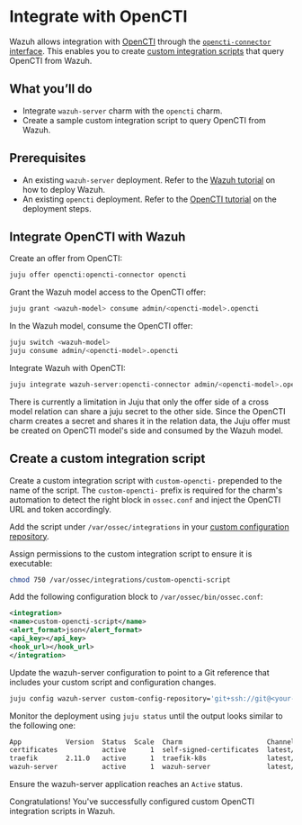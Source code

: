 # Integrate with OpenCTI

Wazuh allows integration with [OpenCTI](https://charmhub.io/opencti) through the [`opencti-connector` interface](https://charmhub.io/opencti/integrations#opencti-connector). This enables you to create [custom integration scripts](https://documentation.wazuh.com/current/user-manual/manager/integration-with-external-apis.html#custom-integration) that query OpenCTI from Wazuh. 

## What you’ll do

- Integrate `wazuh-server` charm with the `opencti` charm.
- Create a sample custom integration script to query OpenCTI from Wazuh.

## Prerequisites

- An existing `wazuh-server` deployment. Refer to the [Wazuh tutorial](https://charmhub.io/wazuh-server/docs/tutorial-getting-started) on how to deploy Wazuh.
- An existing `opencti` deployment. Refer to the [OpenCTI tutorial](https://charmhub.io/opencti/docs/tutorial-getting-started) on the deployment steps.

## Integrate OpenCTI with Wazuh

Create an offer from OpenCTI:

```bash
juju offer opencti:opencti-connector opencti
```

Grant the Wazuh model access to the OpenCTI offer:

```bash
juju grant <wazuh-model> consume admin/<opencti-model>.opencti
```

In the Wazuh model, consume the OpenCTI offer:
```bash
juju switch <wazuh-model>
juju consume admin/<opencti-model>.opencti
```

Integrate Wazuh with OpenCTI:
```bash
juju integrate wazuh-server:opencti-connector admin/<opencti-model>.opencti
```

<note>
There is currently a limitation in Juju that only the offer side of a cross model relation can 
share a juju secret to the other side. Since the OpenCTI charm creates a secret and shares it 
in the relation data, the Juju offer must be created on OpenCTI model's side and consumed by
the Wazuh model.
</note>

## Create a custom integration script

Create a custom integration script with `custom-opencti-` prepended to the name of the script. The 
`custom-opencti-` prefix is required for the charm's automation to detect the right <integration> 
block in `ossec.conf` and inject the OpenCTI URL and token accordingly.

Add the script under `/var/ossec/integrations` in your [custom configuration repository](https://charmhub.io/wazuh-server/docs/how-to-configure). 

Assign permissions to the custom integration script to ensure it is executable:
```bash
chmod 750 /var/ossec/integrations/custom-opencti-script
```

Add the following configuration block to `/var/ossec/bin/ossec.conf`:

```xml
<integration>
<name>custom-opencti-script</name>
<alert_format>json</alert_format>
<api_key></api_key>
<hook_url></hook_url>
</integration>
```

Update the wazuh-server configuration to point to a Git reference that includes 
your custom script and configuration changes.
```bash
juju config wazuh-server custom-config-repository='git+ssh://git@<your-repo-url>@<new-reference>'
```

Monitor the deployment using `juju status` until the output looks similar to the following one:
```bash
App           Version  Status  Scale  Charm                     Channel        Rev  Address        Exposed  Message
certificates           active      1  self-signed-certificates  latest/stable  155  10.87.137.125  no       
traefik       2.11.0   active      1  traefik-k8s               latest/edge    233  10.87.242.226  no       Serving at 10.142.2.62
wazuh-server           active      1  wazuh-server              latest/edge     39  10.87.248.244  no     
```

Ensure the wazuh-server application reaches an `Active` status.

Congratulations! You've successfully configured custom OpenCTI integration scripts in Wazuh.
